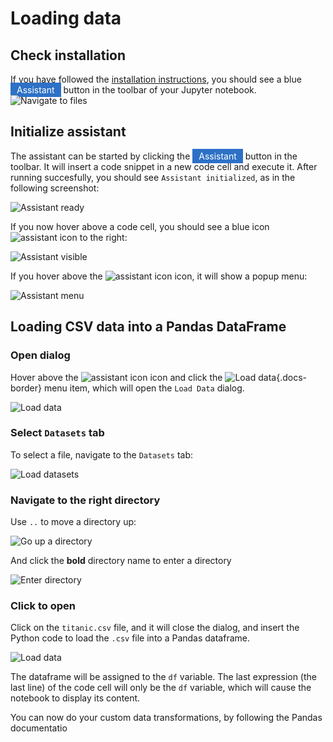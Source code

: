 # Loading data

## Check installation

If you have followed the [installation instructions](/install/), you should see a blue <span style="background-color: #2D71C7; color: white; padding: 3px 10px 3px 10px">Assistant</span> button in the toolbar of your Jupyter notebook.
![Navigate to files](/screenshots/00-initial.png)

## Initialize assistant


The assistant can be started by clicking the <span style="background-color: #2D71C7; color: white; padding: 3px 10px 3px 10px">Assistant</span> button in the toolbar. It will insert a code snippet in a new code cell and execute it. After running succesfully, you should see `Assistant initialized`, as in the following screenshot:

![Assistant ready](/screenshots/01-assistant-ready.png)

If you now hover above a code cell, you should see a blue icon ![assistant icon](/screenshots/general/assistant-icon.png) to the right:

![Assistant visible](/screenshots/02-assistant-visible.png)

If you hover above the ![assistant icon](/screenshots/general/assistant-icon.png) icon, it will show a popup menu:

![Assistant menu](/screenshots/03-assistant-expand.png)

## Loading CSV data into a Pandas DataFrame


### Open dialog

Hover above the ![assistant icon](/screenshots/general/assistant-icon.png) icon and click the ![Load data](/screenshots/general/assistant-load-data.png){.docs-border} menu item, which will open the `Load Data` dialog.

![Load data](/screenshots/04-load-data.png)

### Select `Datasets` tab

To select a file, navigate to the `Datasets` tab:

![Load datasets](/screenshots/05-load-data-datasets.png)

### Navigate to the right directory

Use `..` to move a directory up:

![Go up a directory](/screenshots/06-load-data-datasets-dir-up.png)

And click the **bold** directory name to enter a directory

![Enter directory](/screenshots/07-load-data-datasets-dir-mydata.png)

### Click to open

Click on the `titanic.csv` file, and it will close the dialog, and insert the Python code to load the `.csv` file
into a Pandas dataframe.

![Load data](/screenshots/08-load-data-titanic.png)

The dataframe will be assigned to the `df` variable. The last expression (the last line) of the code cell will only be the `df` variable, which will
cause the notebook to display its content.


You can now do your custom data transformations, by following the Pandas documentatio